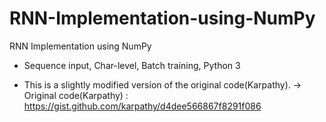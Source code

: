 # RNN-Implementation-using-NumPy
RNN Implementation using NumPy

- Sequence input, Char-level, Batch training, Python 3

- This is a slightly modified version of the original code(Karpathy).
-> Original code(Karpathy) : https://gist.github.com/karpathy/d4dee566867f8291f086

